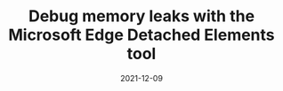 ---
layout: article.njk
title: "Debug memory leaks with the Microsoft Edge Detached Elements tool"
tags: article
date: 2021-12-09
excerpt: "The new Detached Elements Tool in Microsoft Edge DevTools helps you find and fix DOM memory leaks in your web app. Learn how to use it in this article."
thumbnail: "https://blogs.windows.com/wp-content/uploads/prod/sites/33/2021/12/Picture1-1.png"
external: https://blogs.windows.com/msedgedev/2021/12/09/debug-memory-leaks-detached-elements-tool-devtools/
---